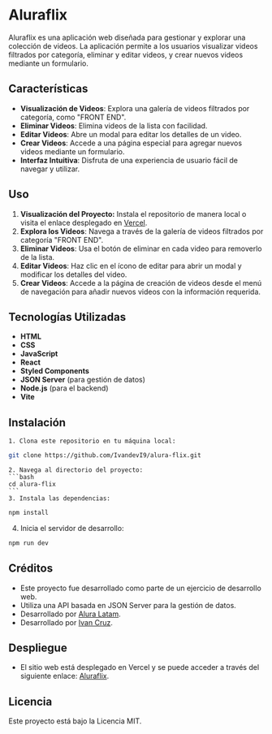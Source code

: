 # Aluraflix

Aluraflix es una aplicación web diseñada para gestionar y explorar una colección de videos. La aplicación permite a los usuarios visualizar videos filtrados por categoría, eliminar y editar videos, y crear nuevos videos mediante un formulario.

## Características

- **Visualización de Videos**: Explora una galería de videos filtrados por categoría, como "FRONT END".
- **Eliminar Videos**: Elimina videos de la lista con facilidad.
- **Editar Videos**: Abre un modal para editar los detalles de un video.
- **Crear Videos**: Accede a una página especial para agregar nuevos videos mediante un formulario.
- **Interfaz Intuitiva**: Disfruta de una experiencia de usuario fácil de navegar y utilizar.

## Uso

1. **Visualización del Proyecto:** Instala el repositorio de manera local o visita el enlace desplegado en [Vercel](https://alura-flix-flax.vercel.app/).
2. **Explora los Videos**: Navega a través de la galería de videos filtrados por categoría "FRONT END".
3. **Eliminar Videos**: Usa el botón de eliminar en cada video para removerlo de la lista.
4. **Editar Videos**: Haz clic en el ícono de editar para abrir un modal y modificar los detalles del video.
5. **Crear Videos**: Accede a la página de creación de videos desde el menú de navegación para añadir nuevos videos con la información requerida.

## Tecnologías Utilizadas

- **HTML**
- **CSS**
- **JavaScript**
- **React**
- **Styled Components**
- **JSON Server** (para gestión de datos)
- **Node.js** (para el backend)
- **Vite**

## Instalación
   
    1. Clona este repositorio en tu máquina local:

```bash
git clone https://github.com/IvandevI9/alura-flix.git
```

    2. Navega al directorio del proyecto:
    ```bash
    cd alura-flix
    ```
    3. Instala las dependencias:

```bash
npm install
```

4. Inicia el servidor de desarrollo:

```bash
npm run dev
```

## Créditos

- Este proyecto fue desarrollado como parte de un ejercicio de desarrollo web.
- Utiliza una API basada en JSON Server para la gestión de datos.
- Desarrollado por [Alura Latam](https://www.linkedin.com/company/alura-latam/).
- Desarrollado por [Ivan Cruz](https://www.linkedin.com/in/ivan-cruz-1906mx/).

## Despliegue

- El sitio web está desplegado en Vercel y se puede acceder a través del siguiente enlace: [Aluraflix](https://alura-flix-flax.vercel.app/).

## Licencia

Este proyecto está bajo la Licencia MIT.


